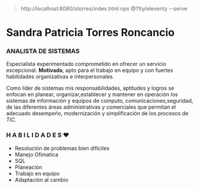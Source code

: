> http://localhost:8080/storres/index.html
> npx @11ty/eleventy --serve
# Sandra Patricia Torres Roncancio
### ANALISTA DE SISTEMAS

Especialista experimentado comprometido en ofrecer un servicio excepcional.
**Motivado**, apto para el trabajo en equipo y con fuertes habilidades organizativas e interpersonales.

Como lider de sistemas mis responsabilidades, aptitudes y logros se enfocan en planear, organizar,establecer y mantener en operación los sistemas de
información y equipos de computo, comunicaciones,seguridad, de las diferentes áreas administrativas y comerciales que permitan el adecuado desempeño,
modernización y simplificación de los procesos de *TIC*.

### H A B I L I D A D E S ❤
- Resolución de problemas bien dificiles
- Manejo Ofimatica 
- SQL
- Planeación
- Trabajo en equipo
- Adaptación al cambio
